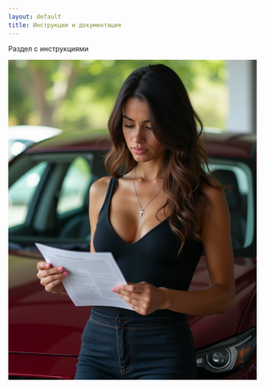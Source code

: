 ```yaml
---
layout: default
title: Инструкции и документация
---
```




Раздел с инструкциями




![](assets/images/2023-02-01-manuals/tim.04.10.2024.16.38.59.jpg)